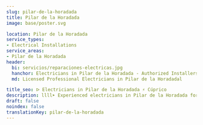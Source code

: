 ```yaml
---
slug: pilar-de-la-horadada
title: Pilar de la Horadada
image: base/poster.svg

location: Pilar de la Horadada
service_types:
- Electrical Installations
service_areas:
- Pilar de la Horadada
header:
  bi: servicios/reparaciones-electricas.jpg
  hanchor: Electricians in Pilar de la Horadada - Authorized Installers
  md: Licensed Professional Electricians in Pilar de la Horadadal

title_seo: ᐅ Electricians in Pilar de la Horadada ⚡️ Cúprico
description: llll➤ Experienced electricians in Pilar de la Horadada for all your electrical needs. Fast, efficient and reliable service ✅ Contact us!
draft: false
noindex: false
translationKey: pilar-de-la-horadada
---
```

